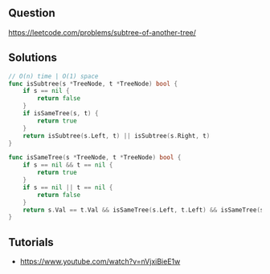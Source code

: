 ## Question

https://leetcode.com/problems/subtree-of-another-tree/

## Solutions

```go
// O(n) time | O(1) space
func isSubtree(s *TreeNode, t *TreeNode) bool {
	if s == nil {
		return false
	}
	if isSameTree(s, t) {
		return true
	}
	return isSubtree(s.Left, t) || isSubtree(s.Right, t)
}

func isSameTree(s *TreeNode, t *TreeNode) bool {
	if s == nil && t == nil {
		return true
	}
	if s == nil || t == nil {
		return false
	}
	return s.Val == t.Val && isSameTree(s.Left, t.Left) && isSameTree(s.Right, t.Right)
}
```

## Tutorials

- https://www.youtube.com/watch?v=nVjxiBieE1w
